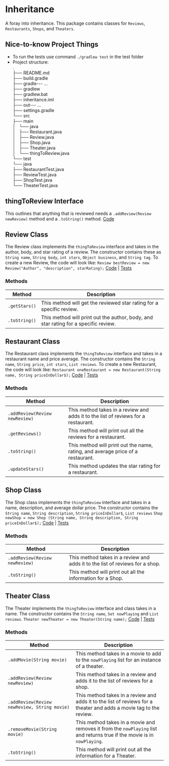 # Inheritance
A foray into inheritance. This package contains classes for `Reviews`, `Restaurants`, `Shops`, and `Theaters`.

## Nice-to-know Project Things
- To run the tests use command `./gradlew test` in the test folder
- Project structure:  
.  
├── README.md  
├── build.gradle  
├── gradle---  ...  
├── gradlew  
├── gradlew.bat  
├── inheritance.iml  
├── out---  ...  
├── settings.gradle  
└── src  
    ├── main  
    │   └── java  
    │       ├── Restaurant.java  
    │       ├── Review.java  
    │       ├── Shop.java  
    │       ├── Theater.java  
    │       └── thingToReview.java  
    └── test  
        └── java  
            ├── RestaurantTest.java  
            ├── ReviewTest.java  
            ├── ShopTest.java  
            └── TheaterTest.java  
            


## <a name="thingToReview"></a>thingToReview Interface
This outlines that anything that is reviewed needs a `.addReview(Review newReview)` method and a `.toString()` method.
[Code](../../src/main/java/thingToReview.java)

## <a name="Review"></a>Review Class
The Review class implements the `thingToReview` interface and takes in the author, body, and star rating of a review. The constructor contains these as `String name`, `String body`, `int stars`, `Object business`, and `String tag`.
To create a new Review, the code will look like:
`Review bestReview = new Review("Author", "description", starRating);`
[Code](../src/main/java/Review.java) | [Tests](../src/test/java/ReviewTest.java)


### Methods
Method |Description
----| ----
`.getStars()` | This method will get the reviewed star rating for a specific review.
`.toString()` | This method will print out the author, body, and star rating for a specific review.


## <a name="Restaurant"></a>Restaurant Class
The Restaurant class implements the `thingToReview` interface and takes in a restaurant name and price average. The constructor contains the `String name`, `String price`, `int stars`, `List reviews`.
To create a new Restaurant, the code will look like:
`Restaurant oneRestaurant = new Restaurant(String name, String priceInDollar$);`
[Code](../src/main/java/Restaurant.java) | [Tests](../src/test/java/RestaurantTest.java)


### Methods
Method |Description
----| ----
`.addReview(Review newReview)` | This method takes in a review and adds it to the list of reviews for a restaurant.
`.getReviews()` | This method will print out all the reviews for a restaurant.
`.toString()` | This method will print out the name, rating, and average price of a restaurant.
`.updateStars()` | This method updates the star rating for a restaurant.


## <a name="Shop"></a>Shop Class
The Shop class implements the `thingToReview` interface and takes in a name, description, and average dollar price. The constructor contains the `String name`, `String description`, `String priceInDollar$`, `List reviews`
`Shop newShop = new Shop (String name, String description, String priceInDollar$);`
[Code](../src/main/java/Shop.java)  | [Tests](../src/test/java/ShopTest.java)

### Methods
Method |Description
----| ----
`.addReview(Review newReview)` |  This method takes in a review and adds it to the list of reviews for a shop.
`.toString()` | This method will print out all the information for a Shop.


## <a name="Theater"></a>Theater Class
The Theater implements the `thingToReview` interface and class takes in a name. The constructor contains the `String name`, `Set nowPlaying` and `List reviews`.
`Theater newTheater = new Theater(String name);`
[Code](../src/main/java/Theater.java)  | [Tests](../src/test/java/TheaterTest.java)

### Methods
Method |Description
----| ----
`.addMovie(String movie)` | This method takes in a movie to add to the `nowPlaying` list for an instance of a theater.
`.addReview(Review newReview)` | This method takes in a review and adds it to the list of reviews for a shop.
`.addReview(Review newReview, String movie)` | This method takes in a review and adds it to the list of reviews for a theater and adds a movie tag to the review.
`.removeMovie(String movie)` | This method takes in a movie and removes it from the `nowPlaying` list and returns true if the movie is in `nowPlaying`.
`.toString()` | This method will print out all the information for a Theater.
